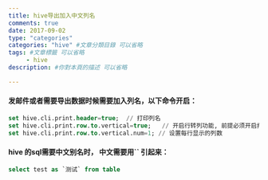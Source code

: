 ```yaml
---
title: hive导出加入中文列名
comments: true
date: 2017-09-02
type: "categories"
categories: "hive" #文章分類目錄 可以省略
tags: #文章標籤 可以省略
     - hive
description: #你對本頁的描述 可以省略

---
```




#### 发邮件或者需要导出数据时候需要加入列名，以下命令开启：

```sql
set hive.cli.print.header=true;  // 打印列名 
set hive.cli.print.row.to.vertical=true;   // 开启行转列功能, 前提必须开启打印列名功能 
set hive.cli.print.row.to.vertical.num=1; // 设置每行显示的列数 

```



#### hive 的sql需要中文别名时， 中文需要用`` 引起来：

```sql
select test as `测试` from table
```



